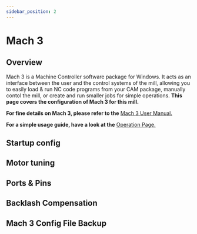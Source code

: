 ```yaml
---
sidebar_position: 2
---
```


# Mach 3

## Overview

Mach 3 is a Machine Controller software package for Windows. It acts as an interface between the user and the control systems of the mill, allowing you to easily load & run NC code programs from your CAM package, manually contol the mill, or create and run smaller jobs for simple operations. **This page covers the configuration of Mach 3 for this mill.**

**For fine details on Mach 3, please refer to the**
[Mach 3 User Manual.](../../../Datasheets/Mach3Docs/Mach3Mill_Install_Config.pdf)

**For a simple usage guide, have a look at the**
[Operation Page.](../../../Datasheets/Mach3Docs/Mach3Mill_Install_Config.pdf)
## Startup config

## Motor tuning

## Ports & Pins

## Backlash Compensation



## Mach 3 Config File Backup